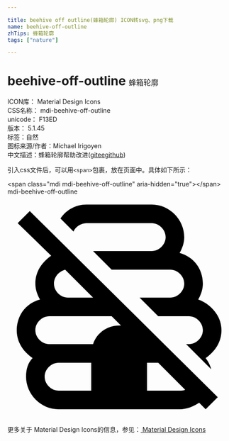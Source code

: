 ```yaml
---

title: beehive off outline(蜂箱轮廓) ICON转svg、png下载
name: beehive-off-outline
zhTips: 蜂箱轮廓
tags: ["nature"]

---
```


# beehive-off-outline  <small style="font-size: 60%;font-weight: 100">蜂箱轮廓</small>


<div class="detail-page">
<p>
<span>
ICON库：
<span class="badge-secondary badge">Material Design Icons</span> 
</span>
<br/>
<span>
CSS名称：
<span class="badge-secondary badge">mdi-beehive-off-outline</span> 
</span>
<br/>
<span>
unicode：
<span class="badge-secondary badge">F13ED</span> 
<copy-btn content='F13ED' btn-title=""></copy-btn>
<copy-btn :content='String.fromCodePoint(parseInt("F13ED", 16))' btn-title="复制U"></copy-btn>
</span>
<br/>
<span>
版本：
<span class="badge-secondary badge">5.1.45</span> 
</span><br/><span>标签：<span class="badge-light badge"><router-link to="/tags/nature.html">自然</router-link></span></span>
<br/>
<span>图标来源/作者：<span class="badge-light badge">Michael Irigoyen</span></span> 
<br/>
<span class="zh-detail">中文描述：<span class="badge-primary badge">蜂箱轮廓</span><span class="help-link"><span>帮助改进</span>(<a href="https://gitee.com/liuwave/icon-helper/edit/master/json/material/beehive-off-outline.json" target="_blank" rel="noopener noreferrer">gitee</a><a href="https://github.com/liuwave/icon-helper/edit/master/json/material/beehive-off-outline.json" target="_blank" rel="noopener noreferrer">github</a></span>)</span><br/>
</p>
</div>
<div class="alert alert-dark">
  <i class="mdi mdi-beehive-off-outline mdi-48px"></i>
  <i class="mdi mdi-beehive-off-outline mdi-36px"></i>
  <i class="mdi mdi-beehive-off-outline mdi-24px"></i>
  <i class="mdi mdi-beehive-off-outline mdi-18px"></i>
</div>
<div>
  <p>引入css文件后，可以用<code>&lt;span&gt;</code>包裹，放在页面中。具体如下所示：    
  </p>
  <div class="alert alert-primary" style="font-size: 14px">
    &lt;span class="mdi mdi-beehive-off-outline" aria-hidden="true"&gt;&lt;/span&gt;
    <copy-btn content='<span class="mdi mdi-beehive-off-outline" aria-hidden="true"></span>'></copy-btn>
  </div>
  <div class="alert alert-secondary">
    <i class="mdi mdi-beehive-off-outline"
    style="font-size: 24px"
    aria-hidden="true"></i> mdi-beehive-off-outline
    <copy-btn content="mdi-beehive-off-outline" btn-title="复制图标名称"></copy-btn>
  </div>
</div>
<div id="svg" class="svg-wrap">
<svg xmlns="http://www.w3.org/2000/svg" viewBox="0 0 24 24"><path d="M1.1 3L4.7 6.5C3.7 7.2 3 8.2 3 9.5C3 10.1 3.2 10.7 3.5 11.2C2 11.6 1 12.9 1 14.5C1 15.8 1.7 16.8 2.7 17.5C2.2 18 2 18.7 2 19.5C2 21.4 3.6 23 5.5 23H18.5C19.3 23 20 22.7 20.6 22.3L21.3 23L22.6 21.7L2.4 1.7L1.1 3M9.2 11H6.5C5.7 11 5 10.3 5 9.5C5 8.8 5.5 8.2 6.2 8L9.2 11M9 21H5.5C4.7 21 4 20.3 4 19.5S4.7 18 5.5 18H9V21M9.2 16H4.5C3.7 16 3 15.3 3 14.5S3.7 13 4.5 13H11.2L12.2 14H12C10.7 14 9.6 14.8 9.2 16M18.5 21H15V18H16.2L19.1 20.9C18.9 21 18.7 21 18.5 21M7.1 3.9L5.7 2.5C6.3 1.6 7.3 1 8.5 1H15.5C17.4 1 19 2.6 19 4.5C19 5.1 18.8 5.7 18.5 6.2C20 6.6 21 7.9 21 9.5C21 10.1 20.8 10.7 20.5 11.2C21.9 11.7 23 13 23 14.5C23 15.8 22.3 16.8 21.3 17.5C21.6 17.9 21.8 18.3 21.9 18.7L19.2 16H19.5C20.3 16 21 15.3 21 14.5S20.3 13 19.5 13H16.2L14.2 11H17.5C18.3 11 19 10.3 19 9.5S18.3 8 17.5 8H11.2L9.2 6H15.5C16.3 6 17 5.3 17 4.5S16.3 3 15.5 3H8.5C7.9 3 7.3 3.4 7.1 3.9Z" /></svg>
</div>
<detail full-name='mdi-beehive-off-outline'></detail>
    
<div><p>更多关于 Material Design Icons的信息，参见：<a target="_blank" href="https://iconhelper.cn/material.html"> Material Design Icons</a>
</p></div>

